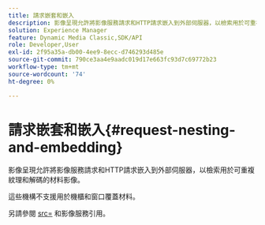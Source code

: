 ```yaml
---
title: 請求嵌套和嵌入
description: 影像呈現允許將影像服務請求和HTTP請求嵌入到外部伺服器，以檢索用於可重複紋理和解碼的材料影像。
solution: Experience Manager
feature: Dynamic Media Classic,SDK/API
role: Developer,User
exl-id: 2f95a35a-db00-4ee9-8ecc-d746293d485e
source-git-commit: 790ce3aa4e9aadc019d17e663fc93d7c69772b23
workflow-type: tm+mt
source-wordcount: '74'
ht-degree: 0%

---
```


# 請求嵌套和嵌入{#request-nesting-and-embedding}

影像呈現允許將影像服務請求和HTTP請求嵌入到外部伺服器，以檢索用於可重複紋理和解碼的材料影像。

這些機構不支援用於機櫃和窗口覆蓋材料。

另請參閱 [src=](../../../../../../ir-api/http-protocol/image-rendering-api-ref/c-ir-http-protocol-ref/c-ir-http-protocol-command-reference/r-ir-src.md#reference-62c98abad22149d68d405ed6aaff8272) 和影像服務引用。
